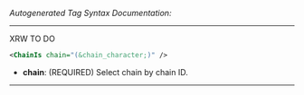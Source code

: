 _Autogenerated Tag Syntax Documentation:_

---
XRW TO DO

```xml
<ChainIs chain="(&chain_character;)" />
```

-   **chain**: (REQUIRED) Select chain by chain ID.

---
